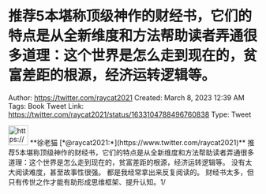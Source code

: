 # 推荐5本堪称顶级神作的财经书，它们的特点是从全新维度和方法帮助读者弄通很多道理：这个世界是怎么走到现在的，贫富差距的根源，经济运转逻辑等。

Author: https://twitter.com/raycat2021
Created: March 8, 2023 12:39 AM
Tags: Book
Tweet Link: https://twitter.com/raycat2021/status/1633104788496760838
Type: Tweet

<aside>
<img src="https://pbs.twimg.com/profile_images/1593960369914933248/IWhkfyKB_400x400.jpg" alt="https://pbs.twimg.com/profile_images/1593960369914933248/IWhkfyKB_400x400.jpg" width="40px" /> **徐老猫 [*@raycat2021:*](https://www.twitter.com/raycat2021)**
推荐5本堪称顶级神作的财经书，它们的特点是从全新维度和方法帮助读者弄通很多道理：这个世界是怎么走到现在的，贫富差距的根源，经济运转逻辑等。
没有太大阅读难度，甚至故事性很强。
都是我经常拿出来反复阅读的。
财经书太多，但只有传世之作才能有助形成思维框架、提升认知。1/

</aside>